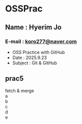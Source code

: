 # OSSPrac
## Name : Hyerim Jo
### E-mail : koro277@naver.com

- OSS Practice with GitHub
- Date : 2025.9.23
- Subject : Git & GitHub

## prac5
fetch & merge  
a  
b  
c  
d  
e  
